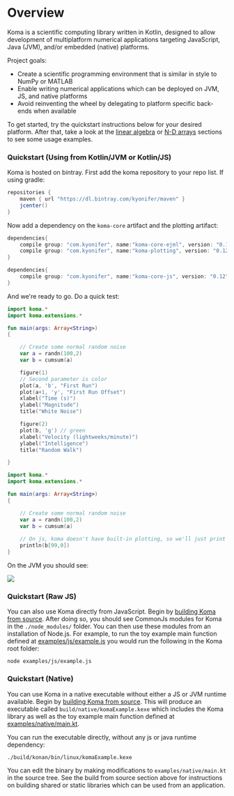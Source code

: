 # Overview

Koma is a scientific computing library written in Kotlin, designed to allow development 
of multiplatform numerical applications targeting JavaScript, Java (JVM), and/or embedded (native) platforms.

Project goals:

- Create a scientific programming environment that is similar in style to NumPy or MATLAB
- Enable writing numerical applications which can be deployed on JVM, JS, and native platforms
- Avoid reinventing the wheel by delegating to platform specific back-ends when available

To get started, try the quickstart instructions below for your desired platform. After that,
take a look at the [linear algebra](General_Usage_Guide/Matrices_&_Linear_Algebra.md) 
or [N-D arrays](General_Usage_Guide/N-Dimensional_Arrays.md) sections to see some usage examples.


### Quickstart (Using from Kotlin/JVM or Kotlin/JS)

Koma is hosted on bintray. First add the koma repository to your repo list. If
using gradle:

```groovy
repositories { 
    maven { url "https://dl.bintray.com/kyonifer/maven" }
    jcenter()
}
```

Now add a dependency on the `koma-core` artifact and the plotting artifact:

<!--names=JVM,JS-->
```Groovy
dependencies{
    compile group: "com.kyonifer", name:"koma-core-ejml", version: "0.12"
    compile group: "com.kyonifer", name:"koma-plotting", version: "0.12"
}
```
```Groovy
dependencies{
    compile group: "com.kyonifer", name:"koma-core-js", version: "0.12"
}
```

And we're ready to go. Do a quick test:

<!--names=JVM,JS-->
```kotlin
import koma.*
import koma.extensions.*

fun main(args: Array<String>)
{

    // Create some normal random noise
    var a = randn(100,2)
    var b = cumsum(a)

    figure(1)
    // Second parameter is color
    plot(a, 'b', "First Run")
    plot(a+1, 'y', "First Run Offset")
    xlabel("Time (s)")
    ylabel("Magnitude")
    title("White Noise")

    figure(2)
    plot(b, 'g') // green
    xlabel("Velocity (lightweeks/minute)")
    ylabel("Intelligence")
    title("Random Walk")

}
```
```kotlin
import koma.*
import koma.extensions.*

fun main(args: Array<String>)
{

    // Create some normal random noise
    var a = randn(100,2)
    var b = cumsum(a)
    
    // On js, koma doesn't have built-in plotting, so we'll just print the value
    println(b[99,0])
}
```

On the JVM you should see:

![](https://raw.githubusercontent.com/kyonifer/koma/imgs/plotting.png)

### Quickstart (Raw JS)

You can also use Koma directly from JavaScript. Begin by [building Koma from source](General_Usage_Guide/Advanced/Build_From_Source.md).
After doing so, you should see CommonJs modules for Koma in the `./node_modules/` folder. 
You can then use these modules from an installation of Node.js. For example, to run 
the toy example main function defined at [examples/js/example.js](https://github.com/kyonifer/koma/blob/master/examples/js/example.js)
you would run the following in the Koma root folder:


```
node examples/js/example.js
```


### Quickstart (Native)

You can use Koma in a native executable without either a JS or JVM runtime available. 
Begin by [building Koma from source](General_Usage_Guide/Advanced/Build_From_Source.md). 
This will produce an executable called `build/native/komaExample.kexe` which 
includes the Koma library as well as the toy example main function 
defined at [examples/native/main.kt](https://github.com/kyonifer/koma/blob/master/examples/native/main.kt).


You can run the executable directly, without any js or java runtime dependency:

```
./build/konan/bin/linux/komaExample.kexe
```

You can edit the binary by making modifications to `examples/native/main.kt` in the source tree.
See the build from source section above for instructions on building shared or static libraries
which can be used from an application.



